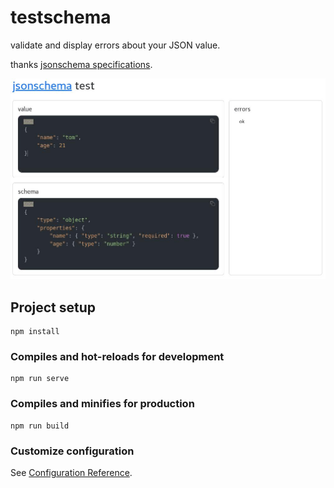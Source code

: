 # testschema

validate and display errors about your JSON value.

thanks [jsonschema specifications](https://www.npmjs.com/package/jsonschema).

![](screen.jpg)


## Project setup
```
npm install
```

### Compiles and hot-reloads for development
```
npm run serve
```

### Compiles and minifies for production
```
npm run build
```

### Customize configuration
See [Configuration Reference](https://cli.vuejs.org/config/).
